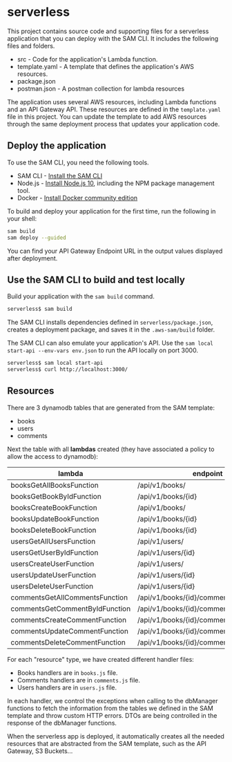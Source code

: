 # serverless

This project contains source code and supporting files for a serverless application that you can deploy with the SAM CLI. It includes the following files and folders.

- src - Code for the application's Lambda function.
- template.yaml - A template that defines the application's AWS resources.
- package.json 
- postman.json - A postman collection for lambda resources

The application uses several AWS resources, including Lambda functions and an API Gateway API. These resources are defined in the `template.yaml` file in this project. You can update the template to add AWS resources through the same deployment process that updates your application code.

## Deploy the application

To use the SAM CLI, you need the following tools.

* SAM CLI - [Install the SAM CLI](https://docs.aws.amazon.com/serverless-application-model/latest/developerguide/serverless-sam-cli-install.html)
* Node.js - [Install Node.js 10](https://nodejs.org/en/), including the NPM package management tool.
* Docker - [Install Docker community edition](https://hub.docker.com/search/?type=edition&offering=community)

To build and deploy your application for the first time, run the following in your shell:

```bash
sam build
sam deploy --guided
```

You can find your API Gateway Endpoint URL in the output values displayed after deployment.

## Use the SAM CLI to build and test locally

Build your application with the `sam build` command.

```bash
serverless$ sam build
```

The SAM CLI installs dependencies defined in `serverless/package.json`, creates a deployment package, and saves it in the `.aws-sam/build` folder.

The SAM CLI can also emulate your application's API. Use the `sam local start-api --env-vars env.json` to run the API locally on port 3000.

```bash
serverless$ sam local start-api
serverless$ curl http://localhost:3000/
```
## Resources

There are 3 dynamodb tables that are generated from the SAM template:

- books
- users
- comments

Next the table with all **lambdas** created (they have associated a policy to allow the access to dynamodb):

| lambda                         | endpoint                                | method |
|--------------------------------|-----------------------------------------|--------|
| booksGetAllBooksFunction       | /api/v1/books/                          | GET    |
| booksGetBookByIdFunction       | /api/v1/books/{id}                      | GET    |
| booksCreateBookFunction        | /api/v1/books/                          | POST   |
| booksUpdateBookFunction        | /api/v1/books/{id}                      | PATCH  |
| booksDeleteBookFunction        | /api/v1/books/{id}                      | DELETE |
| usersGetAllUsersFunction       | /api/v1/users/                          | GET    |
| usersGetUserByIdFunction       | /api/v1/users/{id}                      | GET    |
| usersCreateUserFunction        | /api/v1/users/                          | POST   |
| usersUpdateUserFunction        | /api/v1/users/{id}                      | PATCH  |
| usersDeleteUserFunction        | /api/v1/users/{id}                      | DELETE |
| commentsGetAllCommentsFunction | /api/v1/books/{id}/comments             | GET    |
| commentsGetCommentByIdFunction | /api/v1/books/{id}/comments/{commentId} | GET    |
| commentsCreateCommentFunction  | /api/v1/books/{id}/comments             | POST   |
| commentsUpdateCommentFunction  | /api/v1/books/{id}/comments/{commentId} | PATCH  |
| commentsDeleteCommentFunction  | /api/v1/books/{id}/comments/{commentId} | DELETE |

For each "resource" type, we have created different handler files:

- Books handlers are in `books.js` file.
- Comments handlers are in `comments.js` file.
- Users handlers are in `users.js` file.

In each handler, we control the exceptions when calling to the dbManager functions to fetch the information from the tables we defined in the SAM template and throw custom HTTP errors. DTOs are being controlled in the response of the dbManager functions.

When the serverless app is deployed, it automatically creates all the needed resources that are abstracted from the SAM template, such as the API Gateway, S3 Buckets...